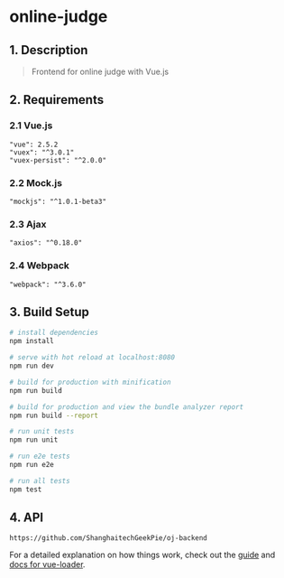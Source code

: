 # online-judge

## 1. Description

> Frontend for online judge with Vue.js

## 2. Requirements

### 2.1 Vue.js

    "vue": 2.5.2
    "vuex": "^3.0.1"
    "vuex-persist": "^2.0.0"
    
### 2.2 Mock.js

    "mockjs": "^1.0.1-beta3"
    
### 2.3 Ajax

    "axios": "^0.18.0"
    
### 2.4 Webpack

    "webpack": "^3.6.0"
    
    

## 3. Build Setup

``` bash
# install dependencies
npm install

# serve with hot reload at localhost:8080
npm run dev

# build for production with minification
npm run build

# build for production and view the bundle analyzer report
npm run build --report

# run unit tests
npm run unit

# run e2e tests
npm run e2e

# run all tests
npm test
```

## 4. API
    https://github.com/ShanghaitechGeekPie/oj-backend


For a detailed explanation on how things work, check out the [guide](http://vuejs-templates.github.io/webpack/) and [docs for vue-loader](http://vuejs.github.io/vue-loader).
